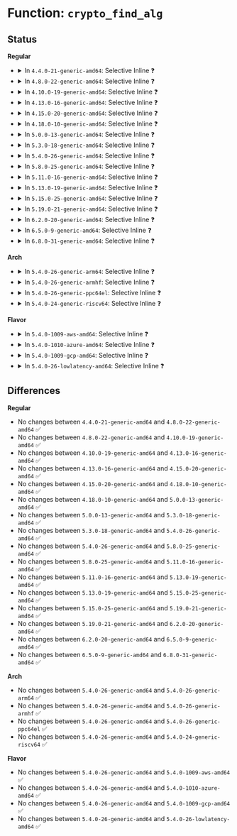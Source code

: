 # Function: <code>crypto_find_alg</code>

## Status
<b>Regular</b>
<ul>
<li>
<details>
<summary>In <code>4.4.0-21-generic-amd64</code>: Selective Inline ❓</summary>

```c
struct crypto_alg * crypto_find_alg(const char * alg_name, const struct crypto_type * frontend, u32 type, u32 mask)
```

```json
{
  "name": "crypto_find_alg",
  "collision_type": "Unique Global",
  "inline_type": "Selective",
  "funcs": [
    {
      "addr": 18446744071582630112,
      "name": "crypto_find_alg",
      "external": true,
      "loc": "crypto/api.c:499",
      "file": "crypto/api.c",
      "inline": "not declared, inlined",
      "caller_inline": [
        "crypto/api.c:crypto_alloc_tfm"
      ],
      "caller_func": [
        "crypto/algapi.c:crypto_grab_spawn",
        "crypto/algapi.c:crypto_attr_alg2"
      ]
    }
  ],
  "symbols": [
    {
      "addr": 18446744071582630112,
      "name": "crypto_find_alg",
      "section": ".text",
      "bind": "STB_GLOBAL",
      "size": 66
    }
  ]
}
```
</details>
</li>
<li>
<details>
<summary>In <code>4.8.0-22-generic-amd64</code>: Selective Inline ❓</summary>

```c
struct crypto_alg * crypto_find_alg(const char * alg_name, const struct crypto_type * frontend, u32 type, u32 mask)
```

```json
{
  "name": "crypto_find_alg",
  "collision_type": "Unique Global",
  "inline_type": "Selective",
  "funcs": [
    {
      "addr": 18446744071582880286,
      "name": "crypto_find_alg",
      "external": true,
      "loc": "crypto/api.c:499",
      "file": "crypto/api.c",
      "inline": "not declared, inlined",
      "caller_inline": [
        "crypto/api.c:crypto_alloc_tfm"
      ],
      "caller_func": [
        "crypto/algapi.c:crypto_type_has_alg",
        "crypto/algapi.c:crypto_attr_alg2",
        "crypto/algapi.c:crypto_grab_spawn"
      ]
    }
  ],
  "symbols": [
    {
      "addr": 18446744071582879696,
      "name": "crypto_find_alg",
      "section": ".text",
      "bind": "STB_GLOBAL",
      "size": 66
    }
  ]
}
```
</details>
</li>
<li>
<details>
<summary>In <code>4.10.0-19-generic-amd64</code>: Selective Inline ❓</summary>

```c
struct crypto_alg * crypto_find_alg(const char * alg_name, const struct crypto_type * frontend, u32 type, u32 mask)
```

```json
{
  "name": "crypto_find_alg",
  "collision_type": "Unique Global",
  "inline_type": "Selective",
  "funcs": [
    {
      "addr": 18446744071582976814,
      "name": "crypto_find_alg",
      "external": true,
      "loc": "crypto/api.c:483",
      "file": "crypto/api.c",
      "inline": "not declared, inlined",
      "caller_inline": [
        "crypto/api.c:crypto_alloc_tfm"
      ],
      "caller_func": [
        "crypto/algapi.c:crypto_type_has_alg",
        "crypto/algapi.c:crypto_attr_alg2",
        "crypto/algapi.c:crypto_grab_spawn"
      ]
    }
  ],
  "symbols": [
    {
      "addr": 18446744071582976288,
      "name": "crypto_find_alg",
      "section": ".text",
      "bind": "STB_GLOBAL",
      "size": 66
    }
  ]
}
```
</details>
</li>
<li>
<details>
<summary>In <code>4.13.0-16-generic-amd64</code>: Selective Inline ❓</summary>

```c
struct crypto_alg * crypto_find_alg(const char * alg_name, const struct crypto_type * frontend, u32 type, u32 mask)
```

```json
{
  "name": "crypto_find_alg",
  "collision_type": "Unique Global",
  "inline_type": "Selective",
  "funcs": [
    {
      "addr": 18446744071583026622,
      "name": "crypto_find_alg",
      "external": true,
      "loc": "crypto/api.c:483",
      "file": "crypto/api.c",
      "inline": "not declared, inlined",
      "caller_inline": [
        "crypto/api.c:crypto_alloc_tfm"
      ],
      "caller_func": [
        "crypto/algapi.c:crypto_type_has_alg",
        "crypto/algapi.c:crypto_attr_alg2",
        "crypto/algapi.c:crypto_grab_spawn"
      ]
    }
  ],
  "symbols": [
    {
      "addr": 18446744071583026112,
      "name": "crypto_find_alg",
      "section": ".text",
      "bind": "STB_GLOBAL",
      "size": 66
    }
  ]
}
```
</details>
</li>
<li>
<details>
<summary>In <code>4.15.0-20-generic-amd64</code>: Selective Inline ❓</summary>

```c
struct crypto_alg * crypto_find_alg(const char * alg_name, const struct crypto_type * frontend, u32 type, u32 mask)
```

```json
{
  "name": "crypto_find_alg",
  "collision_type": "Unique Global",
  "inline_type": "Selective",
  "funcs": [
    {
      "addr": 18446744071583191826,
      "name": "crypto_find_alg",
      "external": true,
      "loc": "crypto/api.c:484",
      "file": "crypto/api.c",
      "inline": "not declared, inlined",
      "caller_inline": [
        "crypto/api.c:crypto_alloc_tfm"
      ],
      "caller_func": [
        "crypto/algapi.c:crypto_type_has_alg",
        "crypto/algapi.c:crypto_attr_alg2",
        "crypto/algapi.c:crypto_grab_spawn",
        "crypto/gcm.c:crypto_gcm_create_common"
      ]
    }
  ],
  "symbols": [
    {
      "addr": 18446744071583191280,
      "name": "crypto_find_alg",
      "section": ".text",
      "bind": "STB_GLOBAL",
      "size": 69
    }
  ]
}
```
</details>
</li>
<li>
<details>
<summary>In <code>4.18.0-10-generic-amd64</code>: Selective Inline ❓</summary>

```c
struct crypto_alg * crypto_find_alg(const char * alg_name, const struct crypto_type * frontend, u32 type, u32 mask)
```

```json
{
  "name": "crypto_find_alg",
  "collision_type": "Unique Global",
  "inline_type": "Selective",
  "funcs": [
    {
      "addr": 18446744071583402850,
      "name": "crypto_find_alg",
      "external": true,
      "loc": "crypto/api.c:493",
      "file": "crypto/api.c",
      "inline": "not declared, inlined",
      "caller_inline": [
        "crypto/api.c:crypto_alloc_tfm"
      ],
      "caller_func": [
        "crypto/algapi.c:crypto_type_has_alg",
        "crypto/algapi.c:crypto_attr_alg2",
        "crypto/algapi.c:crypto_grab_spawn",
        "crypto/gcm.c:crypto_gcm_create_common"
      ]
    }
  ],
  "symbols": [
    {
      "addr": 18446744071583402224,
      "name": "crypto_find_alg",
      "section": ".text",
      "bind": "STB_GLOBAL",
      "size": 40
    }
  ]
}
```
</details>
</li>
<li>
<details>
<summary>In <code>5.0.0-13-generic-amd64</code>: Selective Inline ❓</summary>

```c
struct crypto_alg * crypto_find_alg(const char * alg_name, const struct crypto_type * frontend, u32 type, u32 mask)
```

```json
{
  "name": "crypto_find_alg",
  "collision_type": "Unique Global",
  "inline_type": "Selective",
  "funcs": [
    {
      "addr": 18446744071583522178,
      "name": "crypto_find_alg",
      "external": true,
      "loc": "crypto/api.c:493",
      "file": "crypto/api.c",
      "inline": "not declared, inlined",
      "caller_inline": [
        "crypto/api.c:crypto_alloc_tfm"
      ],
      "caller_func": [
        "crypto/algapi.c:crypto_type_has_alg",
        "crypto/algapi.c:crypto_attr_alg2",
        "crypto/algapi.c:crypto_grab_spawn",
        "crypto/gcm.c:crypto_gcm_create_common"
      ]
    }
  ],
  "symbols": [
    {
      "addr": 18446744071583522096,
      "name": "crypto_find_alg",
      "section": ".text",
      "bind": "STB_GLOBAL",
      "size": 40
    }
  ]
}
```
</details>
</li>
<li>
<details>
<summary>In <code>5.3.0-18-generic-amd64</code>: Selective Inline ❓</summary>

```c
struct crypto_alg * crypto_find_alg(const char * alg_name, const struct crypto_type * frontend, u32 type, u32 mask)
```

```json
{
  "name": "crypto_find_alg",
  "collision_type": "Unique Global",
  "inline_type": "Selective",
  "funcs": [
    {
      "addr": 18446744071583710655,
      "name": "crypto_find_alg",
      "external": true,
      "loc": "crypto/api.c:488",
      "file": "crypto/api.c",
      "inline": "not declared, inlined",
      "caller_inline": [
        "crypto/api.c:crypto_alloc_tfm"
      ],
      "caller_func": [
        "crypto/algapi.c:crypto_type_has_alg",
        "crypto/algapi.c:crypto_attr_alg2",
        "crypto/algapi.c:crypto_grab_spawn",
        "crypto/gcm.c:crypto_gcm_create_common"
      ]
    }
  ],
  "symbols": [
    {
      "addr": 18446744071583710240,
      "name": "crypto_find_alg",
      "section": ".text",
      "bind": "STB_GLOBAL",
      "size": 41
    }
  ]
}
```
</details>
</li>
<li>
<details>
<summary>In <code>5.4.0-26-generic-amd64</code>: Selective Inline ❓</summary>

```c
struct crypto_alg * crypto_find_alg(const char * alg_name, const struct crypto_type * frontend, u32 type, u32 mask)
```

```json
{
  "name": "crypto_find_alg",
  "collision_type": "Unique Global",
  "inline_type": "Selective",
  "funcs": [
    {
      "addr": 18446744071583820271,
      "name": "crypto_find_alg",
      "external": true,
      "loc": "crypto/api.c:489",
      "file": "crypto/api.c",
      "inline": "not declared, inlined",
      "caller_inline": [
        "crypto/api.c:crypto_alloc_tfm"
      ],
      "caller_func": [
        "crypto/algapi.c:crypto_type_has_alg",
        "crypto/algapi.c:crypto_attr_alg2",
        "crypto/algapi.c:crypto_grab_spawn",
        "crypto/gcm.c:crypto_gcm_create_common"
      ]
    }
  ],
  "symbols": [
    {
      "addr": 18446744071583819856,
      "name": "crypto_find_alg",
      "section": ".text",
      "bind": "STB_GLOBAL",
      "size": 41
    }
  ]
}
```
</details>
</li>
<li>
<details>
<summary>In <code>5.8.0-25-generic-amd64</code>: Selective Inline ❓</summary>

```c
struct crypto_alg * crypto_find_alg(const char * alg_name, const struct crypto_type * frontend, u32 type, u32 mask)
```

```json
{
  "name": "crypto_find_alg",
  "collision_type": "Unique Global",
  "inline_type": "Selective",
  "funcs": [
    {
      "addr": 18446744071584215487,
      "name": "crypto_find_alg",
      "external": true,
      "loc": "crypto/api.c:477",
      "file": "crypto/api.c",
      "inline": "not declared, inlined",
      "caller_inline": [
        "crypto/api.c:crypto_alloc_tfm"
      ],
      "caller_func": [
        "crypto/algapi.c:crypto_type_has_alg",
        "crypto/algapi.c:crypto_grab_spawn"
      ]
    }
  ],
  "symbols": [
    {
      "addr": 18446744071584214640,
      "name": "crypto_find_alg",
      "section": ".text",
      "bind": "STB_GLOBAL",
      "size": 40
    }
  ]
}
```
</details>
</li>
<li>
<details>
<summary>In <code>5.11.0-16-generic-amd64</code>: Selective Inline ❓</summary>

```c
struct crypto_alg * crypto_find_alg(const char * alg_name, const struct crypto_type * frontend, u32 type, u32 mask)
```

```json
{
  "name": "crypto_find_alg",
  "collision_type": "Unique Global",
  "inline_type": "Selective",
  "funcs": [
    {
      "addr": 18446744071584333889,
      "name": "crypto_find_alg",
      "external": true,
      "loc": "crypto/api.c:479",
      "file": "crypto/api.c",
      "inline": "not declared, inlined",
      "caller_inline": [
        "crypto/api.c:crypto_alloc_tfm_node"
      ],
      "caller_func": [
        "crypto/algapi.c:crypto_type_has_alg",
        "crypto/algapi.c:crypto_grab_spawn"
      ]
    }
  ],
  "symbols": [
    {
      "addr": 18446744071584332992,
      "name": "crypto_find_alg",
      "section": ".text",
      "bind": "STB_GLOBAL",
      "size": 40
    }
  ]
}
```
</details>
</li>
<li>
<details>
<summary>In <code>5.13.0-19-generic-amd64</code>: Selective Inline ❓</summary>

```c
struct crypto_alg * crypto_find_alg(const char * alg_name, const struct crypto_type * frontend, u32 type, u32 mask)
```

```json
{
  "name": "crypto_find_alg",
  "collision_type": "Unique Global",
  "inline_type": "Selective",
  "funcs": [
    {
      "addr": 18446744071584368433,
      "name": "crypto_find_alg",
      "external": true,
      "loc": "crypto/api.c:479",
      "file": "crypto/api.c",
      "inline": "not declared, inlined",
      "caller_inline": [
        "crypto/api.c:crypto_alloc_tfm_node"
      ],
      "caller_func": [
        "crypto/algapi.c:crypto_type_has_alg",
        "crypto/algapi.c:crypto_grab_spawn"
      ]
    }
  ],
  "symbols": [
    {
      "addr": 18446744071584367536,
      "name": "crypto_find_alg",
      "section": ".text",
      "bind": "STB_GLOBAL",
      "size": 40
    }
  ]
}
```
</details>
</li>
<li>
<details>
<summary>In <code>5.15.0-25-generic-amd64</code>: Selective Inline ❓</summary>

```c
struct crypto_alg * crypto_find_alg(const char * alg_name, const struct crypto_type * frontend, u32 type, u32 mask)
```

```json
{
  "name": "crypto_find_alg",
  "collision_type": "Unique Global",
  "inline_type": "Selective",
  "funcs": [
    {
      "addr": 18446744071584763601,
      "name": "crypto_find_alg",
      "external": true,
      "loc": "crypto/api.c:479",
      "file": "crypto/api.c",
      "inline": "not declared, inlined",
      "caller_inline": [
        "crypto/api.c:crypto_alloc_tfm_node"
      ],
      "caller_func": [
        "crypto/algapi.c:crypto_type_has_alg",
        "crypto/algapi.c:crypto_grab_spawn"
      ]
    }
  ],
  "symbols": [
    {
      "addr": 18446744071584762704,
      "name": "crypto_find_alg",
      "section": ".text",
      "bind": "STB_GLOBAL",
      "size": 40
    }
  ]
}
```
</details>
</li>
<li>
<details>
<summary>In <code>5.19.0-21-generic-amd64</code>: Selective Inline ❓</summary>

```c
struct crypto_alg * crypto_find_alg(const char * alg_name, const struct crypto_type * frontend, u32 type, u32 mask)
```

```json
{
  "name": "crypto_find_alg",
  "collision_type": "Unique Global",
  "inline_type": "Selective",
  "funcs": [
    {
      "addr": 18446744071585446662,
      "name": "crypto_find_alg",
      "external": true,
      "loc": "crypto/api.c:534",
      "file": "crypto/api.c",
      "inline": "not declared, inlined",
      "caller_inline": [
        "crypto/api.c:crypto_alloc_tfm_node"
      ],
      "caller_func": [
        "crypto/algapi.c:crypto_type_has_alg",
        "crypto/algapi.c:crypto_grab_spawn"
      ]
    }
  ],
  "symbols": [
    {
      "addr": 18446744071585446320,
      "name": "crypto_find_alg",
      "section": ".text",
      "bind": "STB_GLOBAL",
      "size": 53
    }
  ]
}
```
</details>
</li>
<li>
<details>
<summary>In <code>6.2.0-20-generic-amd64</code>: Selective Inline ❓</summary>

```c
struct crypto_alg * crypto_find_alg(const char * alg_name, const struct crypto_type * frontend, u32 type, u32 mask)
```

```json
{
  "name": "crypto_find_alg",
  "collision_type": "Unique Global",
  "inline_type": "Selective",
  "funcs": [
    {
      "addr": 18446744071586204934,
      "name": "crypto_find_alg",
      "external": true,
      "loc": "crypto/api.c:533",
      "file": "crypto/api.c",
      "inline": "not declared, inlined",
      "caller_inline": [
        "crypto/api.c:crypto_alloc_tfm_node"
      ],
      "caller_func": [
        "crypto/algapi.c:crypto_type_has_alg",
        "crypto/algapi.c:crypto_grab_spawn"
      ]
    }
  ],
  "symbols": [
    {
      "addr": 18446744071586204256,
      "name": "crypto_find_alg",
      "section": ".text",
      "bind": "STB_GLOBAL",
      "size": 53
    }
  ]
}
```
</details>
</li>
<li>
<details>
<summary>In <code>6.5.0-9-generic-amd64</code>: Selective Inline ❓</summary>

```c
struct crypto_alg * crypto_find_alg(const char * alg_name, const struct crypto_type * frontend, u32 type, u32 mask)
```

```json
{
  "name": "crypto_find_alg",
  "collision_type": "Unique Global",
  "inline_type": "Selective",
  "funcs": [
    {
      "addr": 18446744071586443046,
      "name": "crypto_find_alg",
      "external": true,
      "loc": "crypto/api.c:569",
      "file": "crypto/api.c",
      "inline": "not declared, inlined",
      "caller_inline": [
        "crypto/api.c:crypto_alloc_tfm_node"
      ],
      "caller_func": [
        "crypto/algapi.c:crypto_type_has_alg",
        "crypto/algapi.c:crypto_grab_spawn"
      ]
    }
  ],
  "symbols": [
    {
      "addr": 18446744071586442656,
      "name": "crypto_find_alg",
      "section": ".text",
      "bind": "STB_GLOBAL",
      "size": 53
    }
  ]
}
```
</details>
</li>
<li>
<details>
<summary>In <code>6.8.0-31-generic-amd64</code>: Selective Inline ❓</summary>

```c
struct crypto_alg * crypto_find_alg(const char * alg_name, const struct crypto_type * frontend, u32 type, u32 mask)
```

```json
{
  "name": "crypto_find_alg",
  "collision_type": "Unique Global",
  "inline_type": "Selective",
  "funcs": [
    {
      "addr": 18446744071586708902,
      "name": "crypto_find_alg",
      "external": true,
      "loc": "crypto/api.c:569",
      "file": "crypto/api.c",
      "inline": "not declared, inlined",
      "caller_inline": [
        "crypto/api.c:crypto_alloc_tfm_node"
      ],
      "caller_func": [
        "crypto/algapi.c:crypto_type_has_alg",
        "crypto/algapi.c:crypto_grab_spawn"
      ]
    }
  ],
  "symbols": [
    {
      "addr": 18446744071586708704,
      "name": "crypto_find_alg",
      "section": ".text",
      "bind": "STB_GLOBAL",
      "size": 53
    }
  ]
}
```
</details>
</li>
</ul>
<b>Arch</b>
<ul>
<li>
<details>
<summary>In <code>5.4.0-26-generic-arm64</code>: Selective Inline ❓</summary>

```c
struct crypto_alg * crypto_find_alg(const char * alg_name, const struct crypto_type * frontend, u32 type, u32 mask)
```

```json
{
  "name": "crypto_find_alg",
  "collision_type": "Unique Global",
  "inline_type": "Selective",
  "funcs": [
    {
      "addr": 18446603336495626844,
      "name": "crypto_find_alg",
      "external": true,
      "loc": "crypto/api.c:489",
      "file": "crypto/api.c",
      "inline": "not declared, inlined",
      "caller_inline": [
        "crypto/api.c:crypto_alloc_tfm"
      ],
      "caller_func": [
        "crypto/algapi.c:crypto_type_has_alg",
        "crypto/algapi.c:crypto_attr_alg2",
        "crypto/algapi.c:crypto_grab_spawn",
        "crypto/gcm.c:crypto_gcm_create_common"
      ]
    }
  ],
  "symbols": [
    {
      "addr": 18446603336495626320,
      "name": "crypto_find_alg",
      "section": ".text",
      "bind": "STB_GLOBAL",
      "size": 100
    }
  ]
}
```
</details>
</li>
<li>
<details>
<summary>In <code>5.4.0-26-generic-armhf</code>: Selective Inline ❓</summary>

```c
struct crypto_alg * crypto_find_alg(const char * alg_name, const struct crypto_type * frontend, u32 type, u32 mask)
```

```json
{
  "name": "crypto_find_alg",
  "collision_type": "Unique Global",
  "inline_type": "Selective",
  "funcs": [
    {
      "addr": 3228984804,
      "name": "crypto_find_alg",
      "external": true,
      "loc": "crypto/api.c:489",
      "file": "crypto/api.c",
      "inline": "not declared, inlined",
      "caller_inline": [
        "crypto/api.c:crypto_alloc_tfm"
      ],
      "caller_func": [
        "crypto/algapi.c:crypto_type_has_alg",
        "crypto/algapi.c:crypto_attr_alg2",
        "crypto/algapi.c:crypto_grab_spawn",
        "crypto/gcm.c:crypto_gcm_create_common"
      ]
    }
  ],
  "symbols": [
    {
      "addr": 3228984572,
      "name": "crypto_find_alg",
      "section": ".text",
      "bind": "STB_GLOBAL",
      "size": 72
    }
  ]
}
```
</details>
</li>
<li>
<details>
<summary>In <code>5.4.0-26-generic-ppc64el</code>: Selective Inline ❓</summary>

```c
struct crypto_alg * crypto_find_alg(const char * alg_name, const struct crypto_type * frontend, u32 type, u32 mask)
```

```json
{
  "name": "crypto_find_alg",
  "collision_type": "Unique Global",
  "inline_type": "Selective",
  "funcs": [
    {
      "addr": 13835058055289751012,
      "name": "crypto_find_alg",
      "external": true,
      "loc": "crypto/api.c:489",
      "file": "crypto/api.c",
      "inline": "not declared, inlined",
      "caller_inline": [
        "crypto/api.c:crypto_alloc_tfm"
      ],
      "caller_func": [
        "crypto/algapi.c:crypto_type_has_alg",
        "crypto/algapi.c:crypto_attr_alg2",
        "crypto/algapi.c:crypto_grab_spawn",
        "crypto/gcm.c:crypto_gcm_create_common"
      ]
    }
  ],
  "symbols": [
    {
      "addr": 13835058055289750832,
      "name": "crypto_find_alg",
      "section": ".text",
      "bind": "STB_GLOBAL",
      "size": 72
    }
  ]
}
```
</details>
</li>
<li>
<details>
<summary>In <code>5.4.0-24-generic-riscv64</code>: Selective Inline ❓</summary>

```c
struct crypto_alg * crypto_find_alg(const char * alg_name, const struct crypto_type * frontend, u32 type, u32 mask)
```

```json
{
  "name": "crypto_find_alg",
  "collision_type": "Unique Global",
  "inline_type": "Selective",
  "funcs": [
    {
      "addr": 18446743936274784312,
      "name": "crypto_find_alg",
      "external": true,
      "loc": "crypto/api.c:489",
      "file": "crypto/api.c",
      "inline": "not declared, inlined",
      "caller_inline": [
        "crypto/api.c:crypto_alloc_tfm"
      ],
      "caller_func": [
        "crypto/algapi.c:crypto_type_has_alg",
        "crypto/algapi.c:crypto_attr_alg2",
        "crypto/algapi.c:crypto_grab_spawn",
        "crypto/gcm.c:crypto_gcm_create_common"
      ]
    }
  ],
  "symbols": [
    {
      "addr": 18446743936274784174,
      "name": "crypto_find_alg",
      "section": ".text",
      "bind": "STB_GLOBAL",
      "size": 92
    }
  ]
}
```
</details>
</li>
</ul>
<b>Flavor</b>
<ul>
<li>
<details>
<summary>In <code>5.4.0-1009-aws-amd64</code>: Selective Inline ❓</summary>

```c
struct crypto_alg * crypto_find_alg(const char * alg_name, const struct crypto_type * frontend, u32 type, u32 mask)
```

```json
{
  "name": "crypto_find_alg",
  "collision_type": "Unique Global",
  "inline_type": "Selective",
  "funcs": [
    {
      "addr": 18446744071583789007,
      "name": "crypto_find_alg",
      "external": true,
      "loc": "crypto/api.c:489",
      "file": "crypto/api.c",
      "inline": "not declared, inlined",
      "caller_inline": [
        "crypto/api.c:crypto_alloc_tfm"
      ],
      "caller_func": [
        "crypto/algapi.c:crypto_type_has_alg",
        "crypto/algapi.c:crypto_attr_alg2",
        "crypto/algapi.c:crypto_grab_spawn",
        "crypto/gcm.c:crypto_gcm_create_common"
      ]
    }
  ],
  "symbols": [
    {
      "addr": 18446744071583788592,
      "name": "crypto_find_alg",
      "section": ".text",
      "bind": "STB_GLOBAL",
      "size": 41
    }
  ]
}
```
</details>
</li>
<li>
<details>
<summary>In <code>5.4.0-1010-azure-amd64</code>: Selective Inline ❓</summary>

```c
struct crypto_alg * crypto_find_alg(const char * alg_name, const struct crypto_type * frontend, u32 type, u32 mask)
```

```json
{
  "name": "crypto_find_alg",
  "collision_type": "Unique Global",
  "inline_type": "Selective",
  "funcs": [
    {
      "addr": 18446744071583726063,
      "name": "crypto_find_alg",
      "external": true,
      "loc": "crypto/api.c:489",
      "file": "crypto/api.c",
      "inline": "not declared, inlined",
      "caller_inline": [
        "crypto/api.c:crypto_alloc_tfm"
      ],
      "caller_func": [
        "crypto/algapi.c:crypto_type_has_alg",
        "crypto/algapi.c:crypto_attr_alg2",
        "crypto/algapi.c:crypto_grab_spawn",
        "crypto/gcm.c:crypto_gcm_create_common"
      ]
    }
  ],
  "symbols": [
    {
      "addr": 18446744071583725648,
      "name": "crypto_find_alg",
      "section": ".text",
      "bind": "STB_GLOBAL",
      "size": 41
    }
  ]
}
```
</details>
</li>
<li>
<details>
<summary>In <code>5.4.0-1009-gcp-amd64</code>: Selective Inline ❓</summary>

```c
struct crypto_alg * crypto_find_alg(const char * alg_name, const struct crypto_type * frontend, u32 type, u32 mask)
```

```json
{
  "name": "crypto_find_alg",
  "collision_type": "Unique Global",
  "inline_type": "Selective",
  "funcs": [
    {
      "addr": 18446744071583772767,
      "name": "crypto_find_alg",
      "external": true,
      "loc": "crypto/api.c:489",
      "file": "crypto/api.c",
      "inline": "not declared, inlined",
      "caller_inline": [
        "crypto/api.c:crypto_alloc_tfm"
      ],
      "caller_func": [
        "crypto/algapi.c:crypto_type_has_alg",
        "crypto/algapi.c:crypto_attr_alg2",
        "crypto/algapi.c:crypto_grab_spawn",
        "crypto/gcm.c:crypto_gcm_create_common"
      ]
    }
  ],
  "symbols": [
    {
      "addr": 18446744071583772352,
      "name": "crypto_find_alg",
      "section": ".text",
      "bind": "STB_GLOBAL",
      "size": 41
    }
  ]
}
```
</details>
</li>
<li>
<details>
<summary>In <code>5.4.0-26-lowlatency-amd64</code>: Selective Inline ❓</summary>

```c
struct crypto_alg * crypto_find_alg(const char * alg_name, const struct crypto_type * frontend, u32 type, u32 mask)
```

```json
{
  "name": "crypto_find_alg",
  "collision_type": "Unique Global",
  "inline_type": "Selective",
  "funcs": [
    {
      "addr": 18446744071583873759,
      "name": "crypto_find_alg",
      "external": true,
      "loc": "crypto/api.c:489",
      "file": "crypto/api.c",
      "inline": "not declared, inlined",
      "caller_inline": [
        "crypto/api.c:crypto_alloc_tfm"
      ],
      "caller_func": [
        "crypto/algapi.c:crypto_type_has_alg",
        "crypto/algapi.c:crypto_attr_alg2",
        "crypto/algapi.c:crypto_grab_spawn",
        "crypto/gcm.c:crypto_gcm_create_common"
      ]
    }
  ],
  "symbols": [
    {
      "addr": 18446744071583873344,
      "name": "crypto_find_alg",
      "section": ".text",
      "bind": "STB_GLOBAL",
      "size": 41
    }
  ]
}
```
</details>
</li>
</ul>

## Differences
<b>Regular</b>
<ul>
<li>
No changes between <code>4.4.0-21-generic-amd64</code> and <code>4.8.0-22-generic-amd64</code> ✅
</li>
<li>
No changes between <code>4.8.0-22-generic-amd64</code> and <code>4.10.0-19-generic-amd64</code> ✅
</li>
<li>
No changes between <code>4.10.0-19-generic-amd64</code> and <code>4.13.0-16-generic-amd64</code> ✅
</li>
<li>
No changes between <code>4.13.0-16-generic-amd64</code> and <code>4.15.0-20-generic-amd64</code> ✅
</li>
<li>
No changes between <code>4.15.0-20-generic-amd64</code> and <code>4.18.0-10-generic-amd64</code> ✅
</li>
<li>
No changes between <code>4.18.0-10-generic-amd64</code> and <code>5.0.0-13-generic-amd64</code> ✅
</li>
<li>
No changes between <code>5.0.0-13-generic-amd64</code> and <code>5.3.0-18-generic-amd64</code> ✅
</li>
<li>
No changes between <code>5.3.0-18-generic-amd64</code> and <code>5.4.0-26-generic-amd64</code> ✅
</li>
<li>
No changes between <code>5.4.0-26-generic-amd64</code> and <code>5.8.0-25-generic-amd64</code> ✅
</li>
<li>
No changes between <code>5.8.0-25-generic-amd64</code> and <code>5.11.0-16-generic-amd64</code> ✅
</li>
<li>
No changes between <code>5.11.0-16-generic-amd64</code> and <code>5.13.0-19-generic-amd64</code> ✅
</li>
<li>
No changes between <code>5.13.0-19-generic-amd64</code> and <code>5.15.0-25-generic-amd64</code> ✅
</li>
<li>
No changes between <code>5.15.0-25-generic-amd64</code> and <code>5.19.0-21-generic-amd64</code> ✅
</li>
<li>
No changes between <code>5.19.0-21-generic-amd64</code> and <code>6.2.0-20-generic-amd64</code> ✅
</li>
<li>
No changes between <code>6.2.0-20-generic-amd64</code> and <code>6.5.0-9-generic-amd64</code> ✅
</li>
<li>
No changes between <code>6.5.0-9-generic-amd64</code> and <code>6.8.0-31-generic-amd64</code> ✅
</li>
</ul>
<b>Arch</b>
<ul>
<li>
No changes between <code>5.4.0-26-generic-amd64</code> and <code>5.4.0-26-generic-arm64</code> ✅
</li>
<li>
No changes between <code>5.4.0-26-generic-amd64</code> and <code>5.4.0-26-generic-armhf</code> ✅
</li>
<li>
No changes between <code>5.4.0-26-generic-amd64</code> and <code>5.4.0-26-generic-ppc64el</code> ✅
</li>
<li>
No changes between <code>5.4.0-26-generic-amd64</code> and <code>5.4.0-24-generic-riscv64</code> ✅
</li>
</ul>
<b>Flavor</b>
<ul>
<li>
No changes between <code>5.4.0-26-generic-amd64</code> and <code>5.4.0-1009-aws-amd64</code> ✅
</li>
<li>
No changes between <code>5.4.0-26-generic-amd64</code> and <code>5.4.0-1010-azure-amd64</code> ✅
</li>
<li>
No changes between <code>5.4.0-26-generic-amd64</code> and <code>5.4.0-1009-gcp-amd64</code> ✅
</li>
<li>
No changes between <code>5.4.0-26-generic-amd64</code> and <code>5.4.0-26-lowlatency-amd64</code> ✅
</li>
</ul>
